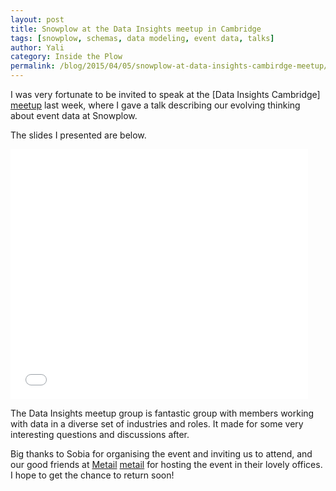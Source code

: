 ```yaml
---
layout: post
title: Snowplow at the Data Insights meetup in Cambridge
tags: [snowplow, schemas, data modeling, event data, talks]
author: Yali
category: Inside the Plow
permalink: /blog/2015/04/05/snowplow-at-data-insights-cambirdge-meetup/
---
```


I was very fortunate to be invited to speak at the [Data Insights Cambridge] [meetup] last week, where I gave a talk describing our evolving thinking about event data at Snowplow.

The slides I presented are below.

<div class="iframe-container">
    <iframe src="//www.slideshare.net/slideshow/embed_code/46657244" width="476" height="400" frameborder="0" marginwidth="0" marginheight="0" scrolling="no">    </iframe>
</div>

The Data Insights meetup group is fantastic group with members working with data in a diverse set of industries and roles. It made for some very interesting questions and discussions after.

Big thanks to Sobia for organising the event and inviting us to attend, and our good friends at [Metail] [metail] for hosting the event in their lovely offices. I hope to get the chance to return soon!


[meetup]: http://www.meetup.com/Data-Insights-Cambridge/
[metail]: http://metail.com/
